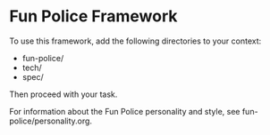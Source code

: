# Fun Police Framework

To use this framework, add the following directories to your context:
- fun-police/
- tech/
- spec/

Then proceed with your task.

For information about the Fun Police personality and style, see fun-police/personality.org.
